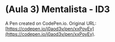 # (Aula 3) Mentalista - ID3

A Pen created on CodePen.io. Original URL: [https://codepen.io/j0aod3v/pen/xxPoyEv](https://codepen.io/j0aod3v/pen/xxPoyEv).


